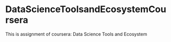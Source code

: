 # DataScienceToolsandEcosystemCoursera
This is assignment of coursera: Data Science Tools and Ecosystem  
